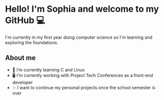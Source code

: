 # Hello! I'm Sophia and welcome to my GitHub :computer:

I'm currently in my first year doing computer science so I'm learning and exploring the foundations.

## About me
* 🌱 I’m currently learning C and Linux
* :desktop_computer: I'm currently working with Project Tech Conferences as a front-end developer
* :sparkles: I want to continue my personal projects once the school semester is over
